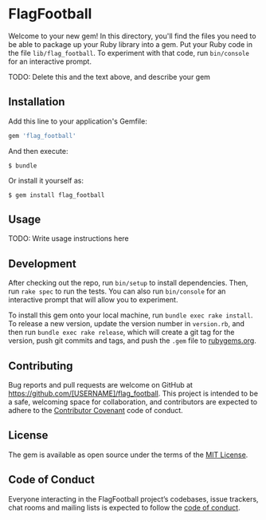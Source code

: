 # FlagFootball

Welcome to your new gem! In this directory, you'll find the files you need to be able to package up your Ruby library into a gem. Put your Ruby code in the file `lib/flag_football`. To experiment with that code, run `bin/console` for an interactive prompt.

TODO: Delete this and the text above, and describe your gem

## Installation

Add this line to your application's Gemfile:

```ruby
gem 'flag_football'
```

And then execute:

    $ bundle

Or install it yourself as:

    $ gem install flag_football

## Usage

TODO: Write usage instructions here

## Development

After checking out the repo, run `bin/setup` to install dependencies. Then, run `rake spec` to run the tests. You can also run `bin/console` for an interactive prompt that will allow you to experiment.

To install this gem onto your local machine, run `bundle exec rake install`. To release a new version, update the version number in `version.rb`, and then run `bundle exec rake release`, which will create a git tag for the version, push git commits and tags, and push the `.gem` file to [rubygems.org](https://rubygems.org).

## Contributing

Bug reports and pull requests are welcome on GitHub at https://github.com/[USERNAME]/flag_football. This project is intended to be a safe, welcoming space for collaboration, and contributors are expected to adhere to the [Contributor Covenant](http://contributor-covenant.org) code of conduct.

## License

The gem is available as open source under the terms of the [MIT License](https://opensource.org/licenses/MIT).

## Code of Conduct

Everyone interacting in the FlagFootball project’s codebases, issue trackers, chat rooms and mailing lists is expected to follow the [code of conduct](https://github.com/[USERNAME]/flag_football/blob/master/CODE_OF_CONDUCT.md).
